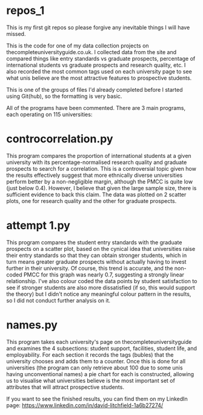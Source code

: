 # repos_1
This is my first git repos so please forgive any inevitable things I will have missed.

This is the code for one of my data collection projects on thecompleteuniversityguide.co.uk. 
I collected data from the site and compared things like entry standards vs graduate prospects, percentage of international students vs 
graduate prospects and research quality, etc. I also recorded the most common tags used on each university page to see what unis believe 
are the most attractive features to prospective students.

This is one of the groups of files I'd already completed before I started using Git(hub), so the formatting is very basic.

All of the programs have been commented. There are 3 main programs, each operating on 115 universities:

# controcorrelation.py
This program compares the proportion of international students at a given university with its percentage-normalised research quality and graduate prospects to search for a correlation.
This is a controversial topic given how the results effectively suggest that more ethnically diverse universities perform better by a non-negligible margin, although the PMCC is
quite low (just below 0.4). However, I believe that given the large sample size, there is sufficient evidence to back this claim. The data was plotted on 2 scatter plots, one for
research quality and the other for graduate prospects.

# attempt 1.py
This program compares the student entry standards with the graduate prospects on a scatter plot, based on the cynical idea that universities raise their entry standards so that they
can obtain stronger students, which in turn means greater graduate prospects without actually having to invest further in their university. Of course, this trend is
accurate, and the non-coded PMCC for this graph was nearly 0.7, suggesting a strongly linear relationship. I've also colour coded the data points by student satisfaction to see if 
stronger students are also more dissatisfied (if so, this would support the theory) but I didn't notice any meaningful colour pattern in the results, so I did not conduct further
analysis on it.

# names.py
This program takes each university's page on thecompleteuniversityguide and examines the 4 subsections: student support, facilities, student life, and employability. For each section
it records the tags (bubles) that the university chooses and adds them to a counter. Once this is done for all universities (the program can only retrieve about 100 due to some unis
having unconventional names) a pie chart for each is constructed, allowing us to visualise what universities believe is the most important set of attributes that will attract
prospective students.



If you want to see the finished results, you can find them on my LinkedIn page:
https://www.linkedin.com/in/david-litchfield-1a6b27274/

